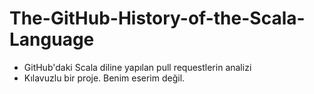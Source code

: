 # The-GitHub-History-of-the-Scala-Language
* GitHub'daki Scala diline yapılan pull requestlerin analizi
* Kılavuzlu bir proje. Benim eserim değil.
